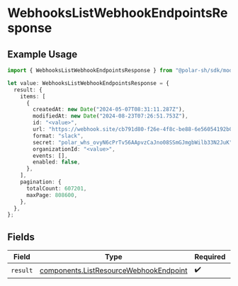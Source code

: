 # WebhooksListWebhookEndpointsResponse

## Example Usage

```typescript
import { WebhooksListWebhookEndpointsResponse } from "@polar-sh/sdk/models/operations/webhookslistwebhookendpoints.js";

let value: WebhooksListWebhookEndpointsResponse = {
  result: {
    items: [
      {
        createdAt: new Date("2024-05-07T08:31:11.287Z"),
        modifiedAt: new Date("2024-08-23T07:26:51.753Z"),
        id: "<value>",
        url: "https://webhook.site/cb791d80-f26e-4f8c-be88-6e56054192b0",
        format: "slack",
        secret: "polar_whs_ovyN6cPrTv56AApvzCaJno08SSmGJmgbWilb33N2JuK",
        organizationId: "<value>",
        events: [],
        enabled: false,
      },
    ],
    pagination: {
      totalCount: 607201,
      maxPage: 808600,
    },
  },
};
```

## Fields

| Field                                                                                            | Type                                                                                             | Required                                                                                         | Description                                                                                      |
| ------------------------------------------------------------------------------------------------ | ------------------------------------------------------------------------------------------------ | ------------------------------------------------------------------------------------------------ | ------------------------------------------------------------------------------------------------ |
| `result`                                                                                         | [components.ListResourceWebhookEndpoint](../../models/components/listresourcewebhookendpoint.md) | :heavy_check_mark:                                                                               | N/A                                                                                              |